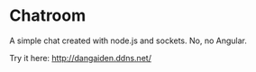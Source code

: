 # Chatroom
A simple chat created with node.js and sockets. No, no Angular.

Try it here: http://dangaiden.ddns.net/
